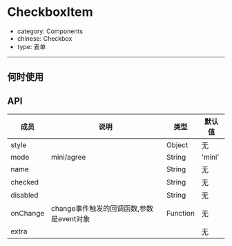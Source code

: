 # CheckboxItem

- category: Components
- chinese: Checkbox
- type: 表单

---


## 何时使用



## API


| 成员        | 说明           | 类型               | 默认值       |
|------------|----------------|--------------------|--------------|
| style    |         | Object |   无  |
| mode    |  mini/agree       | String |   'mini'  |
| name    |         | String |   无  |
| checked    |        | String |   无  |
| disabled      |         | String |   无  |
| onChange    | change事件触发的回调函数,参数是event对象 | Function |   无  |
| extra     |  |  |   无  |